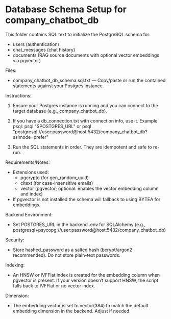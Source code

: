 # Database Schema Setup for company_chatbot_db

This folder contains SQL text to initialize the PostgreSQL schema for:
- users (authentication)
- chat_messages (chat history)
- documents (RAG source documents with optional vector embeddings via pgvector)

Files:
- company_chatbot_db_schema.sql.txt — Copy/paste or run the contained statements against your Postgres instance.

Instructions:
1) Ensure your Postgres instance is running and you can connect to the target database (e.g., company_chatbot_db).
2) If you have a db_connection.txt with connection info, use it. Example psql:
   psql "$POSTGRES_URL"
   or
   psql "postgresql://user:password@host:5432/company_chatbot_db?sslmode=prefer"

3) Run the SQL statements in order. They are idempotent and safe to re-run.

Requirements/Notes:
- Extensions used:
  - pgcrypto (for gen_random_uuid)
  - citext (for case-insensitive emails)
  - vector (pgvector; optional: enables the vector embedding column and index)
- If pgvector is not installed the schema will fallback to using BYTEA for embeddings.

Backend Environment:
- Set POSTGRES_URL in the backend .env for SQLAlchemy (e.g., postgresql+psycopg://user:password@host:5432/company_chatbot_db)

Security:
- Store hashed_password as a salted hash (bcrypt/argon2 recommended). Do not store plain-text passwords.

Indexing:
- An HNSW or IVFFlat index is created for the embedding column when pgvector is present. If your version doesn’t support HNSW, the script falls back to IVFFlat or no vector index.

Dimension:
- The embedding vector is set to vector(384) to match the default embedding dimension in the backend. Adjust if needed.
